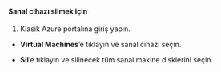 #### Sanal cihazı silmek için

1. Klasik Azure portalına giriş yapın.

- **Virtual Machines**’e tıklayın ve sanal cihazı seçin.

- **Sil**’e tıklayın ve silinecek tüm sanal makine disklerini seçin.

<!--HONumber=Sep16_HO3-->


